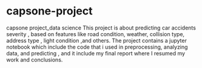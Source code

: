 # capsone-project
capsone project_data science
   This project is about predicting car accidents severity , based on features like road condition, weather, collision type, address type , light condition ,and others.
The project contains a jupyter notebook which include the code that i used in preprocessing, analyzing data, and predicting , and it include my final report where I resumed my work and conclusions. 
